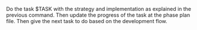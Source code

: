 Do the task $TASK with the strategy and implementation as explained in the previous command.
Then update the progress of the task at the phase plan file.
Then give the next task to do based on the development flow.
